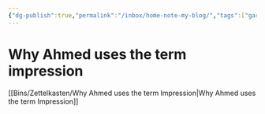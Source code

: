 ```yaml
---
{"dg-publish":true,"permalink":"/inbox/home-note-my-blog/","tags":["gardenEntry"],"created":"2025-07-07T21:29:15.482+02:00","updated":"2025-07-08T14:57:59.803+02:00"}
---
```



# Why Ahmed uses the term impression 

[[Bins/Zettelkasten/Why Ahmed uses the term Impression\|Why Ahmed uses the term Impression]]